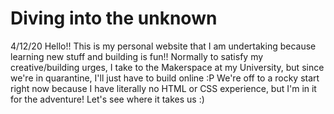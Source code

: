 # Diving into the unknown

4/12/20
Hello!! This is my personal website that I am undertaking because learning new stuff and building is fun!! Normally to satisfy my creative/building urges, I take to the Makerspace at my University, but since we're in quarantine, I'll just have to build online :P We're off to a rocky start right now because I have literally no HTML or CSS experience, but I'm in it for the adventure! Let's see where it takes us :)
